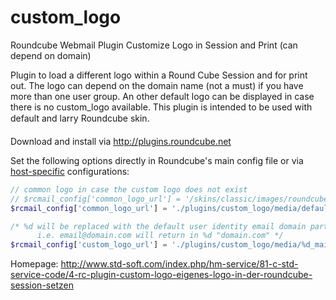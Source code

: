 custom_logo
===========

Roundcube Webmail Plugin Customize Logo in Session and Print (can depend on domain)

Plugin to load a different logo within a Round Cube Session and for print out.
The logo can depend on the domain name (not a must) if you have more than one user group.
An other default logo can be displayed in case there is no custom_logo available.
This plugin is intended to be used with default and larry Roundcube skin.

Download and install via http://plugins.roundcube.net

Set the following options directly in Roundcube's main config file or via 
[host-specific](http://trac.roundcube.net/wiki/Howto_Config/Multidomains) configurations:

```php
// common logo in case the custom logo does not exist
// $rcmail_config['common_logo_url'] = '/skins/classic/images/roundcube_logo.png';
$rcmail_config['common_logo_url'] = './plugins/custom_logo/media/default_mail.png';

/* %d will be replaced with the default user identity email domain part
      i.e. email@domain.com will return in %d "domain.com" */
$rcmail_config['custom_logo_url'] = './plugins/custom_logo/media/%d_mail.png';
```

Homepage:
http://www.std-soft.com/index.php/hm-service/81-c-std-service-code/4-rc-plugin-custom-logo-eigenes-logo-in-der-roundcube-session-setzen

